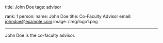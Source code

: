 title: John Doe
tags: advisor

rank: 1
person:
    name: John Doe
    title: Co-Faculty Advisor
    email: johndoe@example.com
    image: /img/logo1.png

---

John Doe is the co-faculty advisor.
